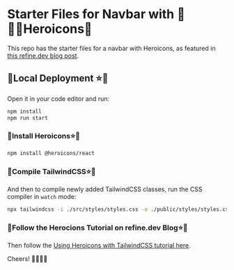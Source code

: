 # Starter Files for Navbar with 🦸🦸‍♀️Heroicons:100:

This repo has the starter files for a navbar with Heroicons, as featured in [this refine.dev blog post](https://refine.dev/blog/heroicons-with-tailwind/#introduction).

## :star2:Local Deployment :star::partying_face: 

Open it in your code editor and run:

```bash
npm install
npm run start
```

### :star2:Install Heroicons:star::100:

```bash
npm install @heroicons/react
```

### :star2:Compile TailwindCSS:star::100:

And then to compile newly added TailwindCSS classes, run the CSS compiler in `watch` mode:

```bash
npx tailwindcss -i ./src/styles/styles.css -o ./public/styles/styles.css --watch
```

### :star2:Follow the Herocions Tutorial on refine.dev Blog:star::partying_face:

Then follow the [Using Heroicons with TailwindCSS tutorial here](https://refine.dev/blog/heroicons-with-tailwind/#introduction).

Cheers! :partying_face::beers::beers::raised_hands:
